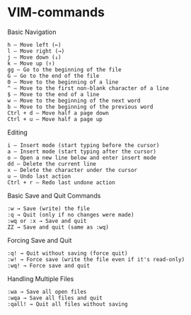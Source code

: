 # VIM-commands


Basic Navigation

    h – Move left (←)
    l – Move right (→)
    j – Move down (↓)
    k – Move up (↑)
    gg – Go to the beginning of the file
    G – Go to the end of the file
    0 – Move to the beginning of a line
    ^ – Move to the first non-blank character of a line
    $ – Move to the end of a line
    w – Move to the beginning of the next word
    b – Move to the beginning of the previous word
    Ctrl + d – Move half a page down
    Ctrl + u – Move half a page up

Editing

    i – Insert mode (start typing before the cursor)
    a – Insert mode (start typing after the cursor)
    o – Open a new line below and enter insert mode
    dd – Delete the current line
    x – Delete the character under the cursor
    u – Undo last action
    Ctrl + r – Redo last undone action

Basic Save and Quit Commands

    :w → Save (write) the file
    :q → Quit (only if no changes were made)
    :wq or :x → Save and quit
    ZZ → Save and quit (same as :wq)

Forcing Save and Quit

    :q! → Quit without saving (force quit)
    :w! → Force save (write the file even if it's read-only)
    :wq! → Force save and quit

Handling Multiple Files

    :wa → Save all open files
    :wqa → Save all files and quit
    :qall! → Quit all files without saving
